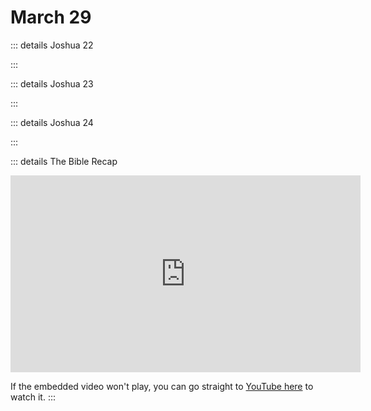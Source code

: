 # March 29

::: details Joshua 22
<!--@include: @/bible/translations/bsb/06_jos/022.md-->
:::

::: details Joshua 23
<!--@include: @/bible/translations/bsb/06_jos/023.md-->
:::

::: details Joshua 24
<!--@include: @/bible/translations/bsb/06_jos/024.md-->
:::

::: details The Bible Recap
<iframe width="560" height="315" src="https://www.youtube.com/embed/1ppaMnI7MGI" title="YouTube video player" frameborder="0" allow="accelerometer; autoplay; clipboard-write; encrypted-media; gyroscope; picture-in-picture; web-share" referrerpolicy="strict-origin-when-cross-origin" allowfullscreen></iframe>

If the embedded video won't play, you can go straight to [YouTube here](https://youtu.be/1ppaMnI7MGI) to watch it.
:::